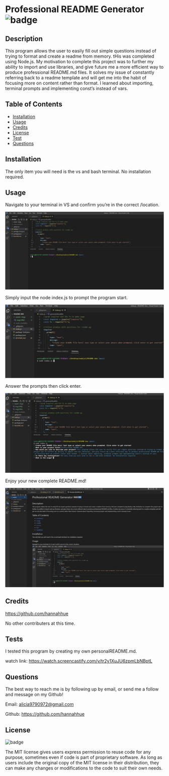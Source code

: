 # Professional README Generator ![badge](https://badgen.net/github/license/micromatch/micromatch)

## Description

This program allows the user to easily fill out simple questions instead of trying to format and create a readme from memory. tHis was completed using Node.js. My motivation to complete this project was to further my ability to import and use libraries, and give future me a more efficient way to produce professional README.md files. It solves my issue of constantly referring back to a readme template and will get me into the habit of focusing more on content rather than format. I learned about importing, terminal prompts and implementing const’s instead of vars.

## Table of Contents

- [Installation](#installation)
- [Usage](#usage)
- [Credits](#credits)
- [License](#license)
- [Test](#tests)
- [Questions](#questions)

## Installation

The only item you will need is the vs and bash terminal. No installation required.

## Usage

Navigate to your terminal in VS and confirm you’re in the correct /location.

![term](assets/imgs/img1.PNG)

Simply input the node index.js to prompt the program start.

![node.js](assets/imgs/img2.PNG)

Answer the prompts then click enter.

![click enter](assets/imgs/img3.PNG)

Enjoy your new complete README.md!

![complete](assets/imgs/img4.PNG)

## Credits

https://github.com/hannahhue

No other contributers at this time.

## Tests

I tested this program by creating my own personalREADME.md.

watch link: https://watch.screencastify.com/v/tr2y1XuJU6zpmLbNBptL

## Questions

The best way to reach me is by following up by email, or send me a follow and message on my Github!

Email: alicia9790972@gmail.com

Github: https://github.com/hannahhue

## License

![badge](https://badgen.net/github/license/micromatch/micromatch)

The MIT license gives users express permission to reuse code for any purpose,
sometimes even if code is part of proprietary software. As long as users include the original copy of the MIT license in their distribution,
they can make any changes or modifications to the code to suit their own needs.
